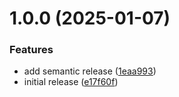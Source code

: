 # 1.0.0 (2025-01-07)


### Features

* add semantic release ([1eaa993](https://github.com/ervan0707/codestats.nvim/commit/1eaa99330e625f377e12041c40e95c34e94e3df0))
* initial release ([e17f60f](https://github.com/ervan0707/codestats.nvim/commit/e17f60f4a63c83c1422d10481eae723551906133))
